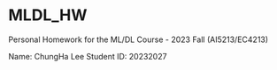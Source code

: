 # MLDL_HW
Personal Homework for the ML/DL Course - 2023 Fall (AI5213/EC4213)


Name: ChungHa Lee
Student ID: 20232027
